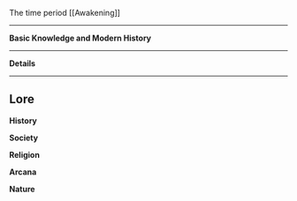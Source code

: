 The time period 
[[Awakening]]

----
**Basic Knowledge and Modern History**


---
**Details**


----
**Lore** 
---
**History**


**Society**


**Religion**


**Arcana**


**Nature**
